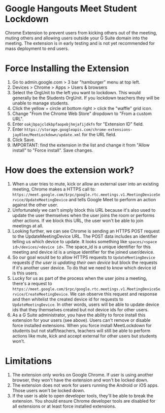 # Google Hangouts Meet Student Lockdown
Chrome Extension to prevent users from kicking others out of the meeting, muting others and allowing users outside your G Suite domain into the meeting. The extension is in early testing and is not yet recommended for mass deployment to end users.

# Force Installing the Extension
1. Go to admin.google.com > 3 bar "hamburger" menu at top left.
1. Devices > Chrome > Apps > Users & browsers
1. Select the OrgUnit to the left you want to lockdown. This would generally be the Students OrgUnit. If you lockdown teachers they will be unable to manage students.
1. Click the yellow + circle at bottom right > click the "waffle" grid icon.
1. Change "From the Chrome Web Store" dropdown to "From a custom URL".
1. Enter `oakjbpajcldkbpfaopebjhmjafijdkfn` for "Extension ID" field.
1. Enter `https://storage.googleapis.com/chrome-extensions-jay0lee/MeetLockdown/update.xml` for the URL field.
1. Click Save.
1. IMPORTANT: find the extension in the list and change it from "Allow install" to "Force install". Save changes.

# How does the extension work?
1. When a user tries to mute, kick or allow an external user into an existing meeting, Chrome makes a HTTPS call to: `https://meet.google.com/$rpc/google.rtc.meetings.v1.MeetingDeviceService/UpdateMeetingDevice` and tells Google Meet to perform an action against the other user.
1. Unfortunately we can't simply block this URL because it's also used to update the user themselves when the user joins the room or performs other actions. If we block this URL, the user won't be able to join meetings at all.
1. Looking further, we can see Chrome is sending an HTTPS POST request to the UpdateMeetingDevice URL. The POST data includes an identifier telling us which device to update. It looks something like `spaces/<space id>/devices/<device id>`. The space_id is a unique identifier for this meeting and device id is a unique identifier for the joined user/device.
1. So our goal would be to allow HTTPS requests to `UpdateMeetingDevice` requests _if the user is updating their own device_ but block the requests if it's another user device. To do that we need to know which device id is this users.
1. Lucky for us as part of the process when the user joins a meeting, there's a request to `https://meet.google.com/$rpc/google.rtc.meetings.v1.MeetingDeviceService/CreateMeetingDevice`. We can observe this request and response and then whitelist the created device id for requests to `UpdateMeetingDevice`. In other words, users will be able to update device ids that they themselves created but not device ids for other users.
1. As a G Suite administrator, you have the ability to force install this extension for your users (see above). Users can't remove or disable force installed extensions. When you force install MeetLockdown for students but not staff/teachers, teachers will still be able to perform actions like mute, kick and accept external for other users but students won't.
  
# Limitations
1. The extension only works on Google Chrome. If user is using another browser, they won't have the extension and won't be locked down.
1. The extension does not work for users running the Android or iOS apps. Those users won't be locked down.
1. If the user is able to open developer tools, they'll be able to break the extension. You should ensure Chrome developer tools are disabled for all extensions or at least force installed extensions.
